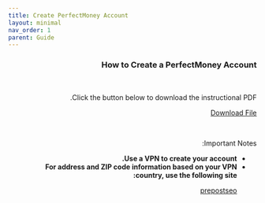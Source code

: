 ```yaml
---
title: Create PerfectMoney Account
layout: minimal
nav_order: 1
parent: Guide
---
```


<head>
    <meta charset="utf-8">
    <link rel="stylesheet" href="https://b3h1z.github.io/HidyBot-Docs/assets/css/style.css">
</head>
<div dir="rtl">
<h3>How to Create a PerfectMoney Account</h3>
<br>
<p>Click the button below to download the instructional PDF.</p>
<p>
<a href="https://b3h1z.github.io/HidyBot-Docs/assets/pdf/guide/perfectmoney_create_account.pdf" download>Download File</a>
</p>
<br>
<p>Important Notes:</p>
<ul>
    <li><strong>Use a VPN to create your account.</strong></li>
    <li>
    <strong>For address and ZIP code information based on your VPN country, use the following site:</strong>
        <p><a href="https://prepostseo.com/tool/fake-address-generator" download>prepostseo</a></p>
    </li>
</ul>
</div>